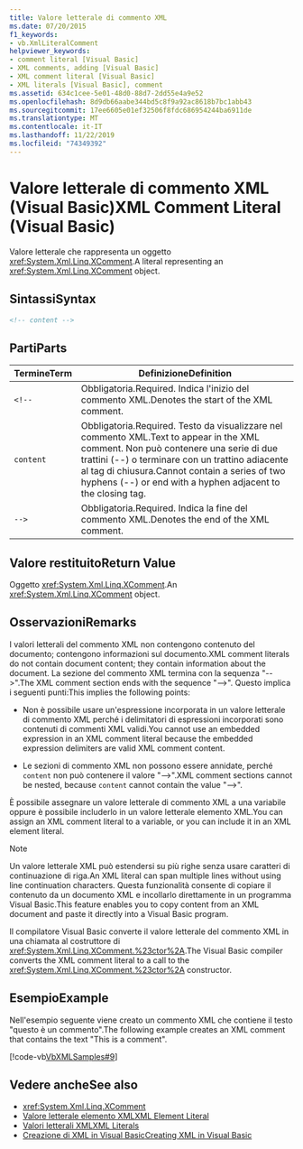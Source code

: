 ```yaml
---
title: Valore letterale di commento XML
ms.date: 07/20/2015
f1_keywords:
- vb.XmlLiteralComment
helpviewer_keywords:
- comment literal [Visual Basic]
- XML comments, adding [Visual Basic]
- XML comment literal [Visual Basic]
- XML literals [Visual Basic], comment
ms.assetid: 634c1cee-5e01-48d0-88d7-2dd55e4a9e52
ms.openlocfilehash: 8d9db66aabe344bd5c8f9a92ac8618b7bc1abb43
ms.sourcegitcommit: 17ee6605e01ef32506f8fdc686954244ba6911de
ms.translationtype: MT
ms.contentlocale: it-IT
ms.lasthandoff: 11/22/2019
ms.locfileid: "74349392"
---
```

# <a name="xml-comment-literal-visual-basic"></a><span data-ttu-id="dd5ec-102">Valore letterale di commento XML (Visual Basic)</span><span class="sxs-lookup"><span data-stu-id="dd5ec-102">XML Comment Literal (Visual Basic)</span></span>
<span data-ttu-id="dd5ec-103">Valore letterale che rappresenta un oggetto <xref:System.Xml.Linq.XComment>.</span><span class="sxs-lookup"><span data-stu-id="dd5ec-103">A literal representing an <xref:System.Xml.Linq.XComment> object.</span></span>  
  
## <a name="syntax"></a><span data-ttu-id="dd5ec-104">Sintassi</span><span class="sxs-lookup"><span data-stu-id="dd5ec-104">Syntax</span></span>  
  
```xml  
<!-- content -->  
```  
  
## <a name="parts"></a><span data-ttu-id="dd5ec-105">Parti</span><span class="sxs-lookup"><span data-stu-id="dd5ec-105">Parts</span></span>  
  
|<span data-ttu-id="dd5ec-106">Termine</span><span class="sxs-lookup"><span data-stu-id="dd5ec-106">Term</span></span>|<span data-ttu-id="dd5ec-107">Definizione</span><span class="sxs-lookup"><span data-stu-id="dd5ec-107">Definition</span></span>|  
|---|---|  
|`<!--`|<span data-ttu-id="dd5ec-108">Obbligatoria.</span><span class="sxs-lookup"><span data-stu-id="dd5ec-108">Required.</span></span> <span data-ttu-id="dd5ec-109">Indica l'inizio del commento XML.</span><span class="sxs-lookup"><span data-stu-id="dd5ec-109">Denotes the start of the XML comment.</span></span>|  
|`content`|<span data-ttu-id="dd5ec-110">Obbligatoria.</span><span class="sxs-lookup"><span data-stu-id="dd5ec-110">Required.</span></span> <span data-ttu-id="dd5ec-111">Testo da visualizzare nel commento XML.</span><span class="sxs-lookup"><span data-stu-id="dd5ec-111">Text to appear in the XML comment.</span></span> <span data-ttu-id="dd5ec-112">Non può contenere una serie di due trattini (--) o terminare con un trattino adiacente al tag di chiusura.</span><span class="sxs-lookup"><span data-stu-id="dd5ec-112">Cannot contain a series of two hyphens (--) or end with a hyphen adjacent to the closing tag.</span></span>|  
|`-->`|<span data-ttu-id="dd5ec-113">Obbligatoria.</span><span class="sxs-lookup"><span data-stu-id="dd5ec-113">Required.</span></span> <span data-ttu-id="dd5ec-114">Indica la fine del commento XML.</span><span class="sxs-lookup"><span data-stu-id="dd5ec-114">Denotes the end of the XML comment.</span></span>|  
  
## <a name="return-value"></a><span data-ttu-id="dd5ec-115">Valore restituito</span><span class="sxs-lookup"><span data-stu-id="dd5ec-115">Return Value</span></span>  
 <span data-ttu-id="dd5ec-116">Oggetto <xref:System.Xml.Linq.XComment>.</span><span class="sxs-lookup"><span data-stu-id="dd5ec-116">An <xref:System.Xml.Linq.XComment> object.</span></span>  
  
## <a name="remarks"></a><span data-ttu-id="dd5ec-117">Osservazioni</span><span class="sxs-lookup"><span data-stu-id="dd5ec-117">Remarks</span></span>  
 <span data-ttu-id="dd5ec-118">I valori letterali del commento XML non contengono contenuto del documento; contengono informazioni sul documento.</span><span class="sxs-lookup"><span data-stu-id="dd5ec-118">XML comment literals do not contain document content; they contain information about the document.</span></span> <span data-ttu-id="dd5ec-119">La sezione del commento XML termina con la sequenza "-->".</span><span class="sxs-lookup"><span data-stu-id="dd5ec-119">The XML comment section ends with the sequence "-->".</span></span> <span data-ttu-id="dd5ec-120">Questo implica i seguenti punti:</span><span class="sxs-lookup"><span data-stu-id="dd5ec-120">This implies the following points:</span></span>  
  
- <span data-ttu-id="dd5ec-121">Non è possibile usare un'espressione incorporata in un valore letterale di commento XML perché i delimitatori di espressioni incorporati sono contenuti di commenti XML validi.</span><span class="sxs-lookup"><span data-stu-id="dd5ec-121">You cannot use an embedded expression in an XML comment literal because the embedded expression delimiters are valid XML comment content.</span></span>  
  
- <span data-ttu-id="dd5ec-122">Le sezioni di commento XML non possono essere annidate, perché `content` non può contenere il valore "-->".</span><span class="sxs-lookup"><span data-stu-id="dd5ec-122">XML comment sections cannot be nested, because `content` cannot contain the value "-->".</span></span>  
  
 <span data-ttu-id="dd5ec-123">È possibile assegnare un valore letterale di commento XML a una variabile oppure è possibile includerlo in un valore letterale elemento XML.</span><span class="sxs-lookup"><span data-stu-id="dd5ec-123">You can assign an XML comment literal to a variable, or you can include it in an XML element literal.</span></span>  
  
> [!NOTE]
> <span data-ttu-id="dd5ec-124">Un valore letterale XML può estendersi su più righe senza usare caratteri di continuazione di riga.</span><span class="sxs-lookup"><span data-stu-id="dd5ec-124">An XML literal can span multiple lines without using line continuation characters.</span></span> <span data-ttu-id="dd5ec-125">Questa funzionalità consente di copiare il contenuto da un documento XML e incollarlo direttamente in un programma Visual Basic.</span><span class="sxs-lookup"><span data-stu-id="dd5ec-125">This feature enables you to copy content from an XML document and paste it directly into a Visual Basic program.</span></span>  
  
 <span data-ttu-id="dd5ec-126">Il compilatore Visual Basic converte il valore letterale del commento XML in una chiamata al costruttore di <xref:System.Xml.Linq.XComment.%23ctor%2A>.</span><span class="sxs-lookup"><span data-stu-id="dd5ec-126">The Visual Basic compiler converts the XML comment literal to a call to the <xref:System.Xml.Linq.XComment.%23ctor%2A> constructor.</span></span>  
  
## <a name="example"></a><span data-ttu-id="dd5ec-127">Esempio</span><span class="sxs-lookup"><span data-stu-id="dd5ec-127">Example</span></span>  
 <span data-ttu-id="dd5ec-128">Nell'esempio seguente viene creato un commento XML che contiene il testo "questo è un commento".</span><span class="sxs-lookup"><span data-stu-id="dd5ec-128">The following example creates an XML comment that contains the text "This is a comment".</span></span>  
  
 [!code-vb[VbXMLSamples#9](~/samples/snippets/visualbasic/VS_Snippets_VBCSharp/VbXMLSamples/VB/XMLSamples4.vb#9)]  
  
## <a name="see-also"></a><span data-ttu-id="dd5ec-129">Vedere anche</span><span class="sxs-lookup"><span data-stu-id="dd5ec-129">See also</span></span>

- <xref:System.Xml.Linq.XComment>
- [<span data-ttu-id="dd5ec-130">Valore letterale elemento XML</span><span class="sxs-lookup"><span data-stu-id="dd5ec-130">XML Element Literal</span></span>](../../../visual-basic/language-reference/xml-literals/xml-element-literal.md)
- [<span data-ttu-id="dd5ec-131">Valori letterali XML</span><span class="sxs-lookup"><span data-stu-id="dd5ec-131">XML Literals</span></span>](../../../visual-basic/language-reference/xml-literals/index.md)
- [<span data-ttu-id="dd5ec-132">Creazione di XML in Visual Basic</span><span class="sxs-lookup"><span data-stu-id="dd5ec-132">Creating XML in Visual Basic</span></span>](../../../visual-basic/programming-guide/language-features/xml/creating-xml.md)
